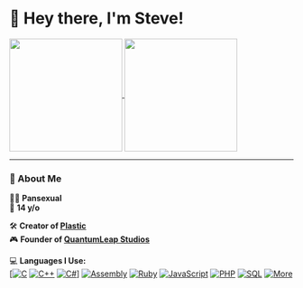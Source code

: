 # 👋 Hey there, I'm Steve!

<a href="https://github.com/SteveTheAnimator/github-readme-stats">
  <img height=200 align="center" src="https://github-readme-stats.vercel.app/api?username=SteveTheAnimator" />
</a>
<a href="https://github.com/anuraghazra/convoychat">
  <img height=200 align="center" src="https://github-readme-stats.vercel.app/api/top-langs?username=SteveTheAnimator&layout=compact&langs_count=8&card_width=320" />
</a>

---

### 🧠 About Me

🏳️‍🌈 **Pansexual**  
📢 **14 y/o**

🛠️ **Creator of [Plastic](https://github.com/SteveTheAnimator/Plastic)**  
🎮 **Founder of [QuantumLeap Studios](https://quantumleapstudios.org/)**  

💻 **Languages I Use:**  
[[![C](https://img.shields.io/badge/C-00599C?style=flat&logo=c&logoColor=white)](https://en.wikipedia.org/wiki/C_(programming_language))
[![C++](https://img.shields.io/badge/C++-00599C?style=flat&logo=c%2B%2B&logoColor=white)](https://en.wikipedia.org/wiki/C%2B%2B)
[![C#](https://img.shields.io/badge/C%23-239120?style=flat&logo=c-sharp&logoColor=white)](https://en.wikipedia.org/wiki/C_Sharp_(programming_language))]
[![Assembly](https://img.shields.io/badge/Assembly-808080?style=flat&logo=assemblyscript&logoColor=white)](https://en.wikipedia.org/wiki/Assembly_language)
[![Ruby](https://img.shields.io/badge/Ruby-CC342D?style=flat&logo=ruby&logoColor=white)](https://en.wikipedia.org/wiki/Ruby_(programming_language))
[![JavaScript](https://img.shields.io/badge/JavaScript-F7DF1E?style=flat&logo=javascript&logoColor=black)](https://en.wikipedia.org/wiki/JavaScript)
[![PHP](https://img.shields.io/badge/PHP-777BB4?style=flat&logo=php&logoColor=white)](https://en.wikipedia.org/wiki/PHP)
[![SQL](https://img.shields.io/badge/SQL-4479A1?style=flat&logo=mysql&logoColor=white)](https://en.wikipedia.org/wiki/SQL)
[![More](https://img.shields.io/badge/And%20More-000000?style=flat&logo=code&logoColor=white)](#)


